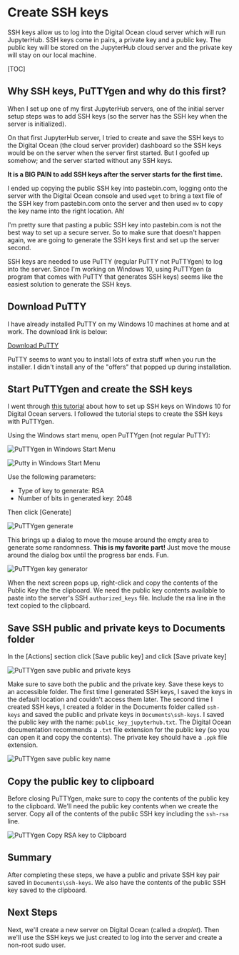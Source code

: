 # Create SSH keys

SSH keys allow us to log into the Digital Ocean cloud server which will run JupyterHub. SSH keys come in pairs, a private key and a public key. The public key will be stored on the JupyterHub cloud server and the private key will stay on our local machine. 

[TOC]

## Why SSH keys, PuTTYgen and why do this first?

When I set up one of my first JupyterHub servers, one of the initial server setup steps was to add SSH keys (so the server has the SSH key when the server is initialized). 

On that first JupyterHub server, I tried to create and save the SSH keys to the Digital Ocean (the cloud server provider) dashboard so the SSH keys would be on the server when the server first started. But I goofed up somehow; and the server started without any SSH keys. 

**It is a BIG PAIN to add SSH keys after the server starts for the first time.**

I ended up copying the public SSH key into pastebin.com, logging onto the server with the Digital Ocean console and used ```wget``` to bring a text file of the SSH key from pastebin.com onto the server and then used ```mv``` to copy the key name into the right location. Ah!

I'm pretty sure that pasting a public SSH key into pastebin.com is not the best way to set up a secure server. So to make sure that doesn't happen again, we are going to generate the SSH keys first and set up the server second. 

SSH keys are needed to use PuTTY (regular PuTTY not PuTTYgen) to log into the server. Since I'm working on Windows 10, using PuTTYgen (a program that comes with PuTTY that generates SSH keys) seems like the easiest solution to generate the SSH keys. 

## Download PuTTY

I have already installed PuTTY on my Windows 10 machines at home and at work. The download link is below:

[Download PuTTY](https://www.putty.org/)

PuTTY seems to want you to install lots of extra stuff when you run the installer. I didn't install any of the "offers" that popped up during installation.


## Start PuTTYgen and create the SSH keys

I went through [this tutorial](https://www.digitalocean.com/community/tutorials/how-to-use-ssh-keys-with-putty-on-digitalocean-droplets-windows-users) about how to set up SSH keys on Windows 10 for Digital Ocean servers. I followed the tutorial steps to create the SSH keys with PuTTYgen.

Using the Windows start menu, open PuTTYgen (not regular PuTTY):

![PuTTYgen in Windows Start Menu](images/puttygen_in_start_menu.png)

![Putty in Windows Start Menu](images/puttygen_key_generator.png)

Use the following parameters:

 * Type of key to generate: RSA
 * Number of bits in generated key: 2048

Then click [Generate]

![PuTTYgen generate](images/puttygen_generate.png)

This brings up a dialog to move the mouse around the empty area to generate some randomness. **This is my favorite part!** Just move the mouse around the dialog box until the progress bar ends. Fun.

![PuTTYgen key generator](images/puttygen_key_generator.png)

When the next screen pops up, right-click and copy the contents of the Public Key the the clipboard. We need the public key contents available to paste into the server's SSH ```authorized_keys``` file. Include the rsa line in the text copied to the clipboard.

## Save SSH public and private keys to Documents folder

In the [Actions] section click [Save public key] and click [Save private key]

![PuTTYgen save public and private keys](images/puttygen_save_public_private_key.png)

Make sure to save both the public and the private key. Save these keys to an accessible folder. The first time I generated SSH keys, I saved the keys in the default location and couldn't access them later. The second time I created SSH keys, I created a folder in the Documents folder called ```ssh-keys``` and saved the public and private keys in ```Documents\ssh-keys```. I saved the public key with the name: ```public_key_jupyterhub.txt```. The Digital Ocean documentation recommends a ```.txt``` file extension for the public key (so you can open it and copy the contents). The private key should have a ```.ppk``` file extension.

![PuTTYgen save public key name](images/puttygen_public_key_save_name.png)

## Copy the public key to clipboard

Before closing PuTTYgen, make sure to copy the contents of the public key to the clipboard. We'll need the public key contents when we create the server. Copy all of the contents of the public SSH key including the ```ssh-rsa``` line. 

![PuTTYgen Copy RSA key to Clipboard](images/puttygen_copy_to_clipboard.png)

## Summary

After completing these steps, we have a public and private SSH key pair saved in ```Documents\ssh-keys```. We also have the contents of the public SSH key saved to the clipboard.

## Next Steps

Next, we'll create a new server on Digital Ocean (called a _droplet_). Then we'll use the SSH keys we just created to log into the server and create a non-root sudo user.

<br>